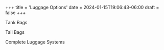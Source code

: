 +++
title = 'Luggage Options'
date = 2024-01-15T19:06:43-06:00
draft = false
+++

Tank Bags

Tail Bags

Complete Luggage Systems
